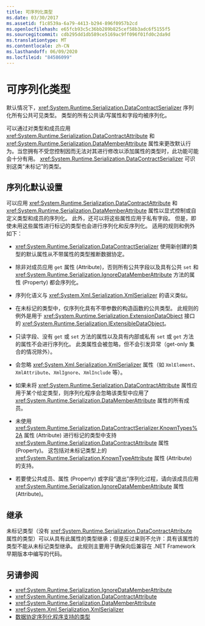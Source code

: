 ```yaml
---
title: 可序列化类型
ms.date: 03/30/2017
ms.assetid: f1c8539a-6a79-4413-b294-896f0957b2cd
ms.openlocfilehash: e65fcb93c5c36bb289b825cef58b3adc6f5155f5
ms.sourcegitcommit: cdb295dd1db589ce5169ac9ff096f01fd0c2da9d
ms.translationtype: MT
ms.contentlocale: zh-CN
ms.lasthandoff: 06/09/2020
ms.locfileid: "84586099"
---
```

# <a name="serializable-types"></a>可序列化类型
默认情况下，<xref:System.Runtime.Serialization.DataContractSerializer> 序列化所有公共可见类型。 类型的所有公共读/写属性和字段均被序列化。  
  
 可以通过对类型和成员应用 <xref:System.Runtime.Serialization.DataContractAttribute> 和 <xref:System.Runtime.Serialization.DataMemberAttribute> 属性来更改默认行为。当您拥有不受您控制因而无法对其进行修改以添加属性的类型时，此功能可能会十分有用。 <xref:System.Runtime.Serialization.DataContractSerializer> 可识别这类“未标记”的类型。  
  
## <a name="serialization-defaults"></a>序列化默认设置  
 可以应用 <xref:System.Runtime.Serialization.DataContractAttribute> 和 <xref:System.Runtime.Serialization.DataMemberAttribute> 属性以显式控制或自定义类型和成员的序列化。 此外，还可以将这些属性应用于私有字段。 但是，即使未用这些属性进行标记的类型也会进行序列化和反序列化。 适用的规则和例外如下：  
  
- <xref:System.Runtime.Serialization.DataContractSerializer> 使用新创建的类型的默认属性从不带属性的类型推断数据协定。  
  
- 除非对成员应用 `get` 属性 (Attribute)，否则所有公共字段以及具有公共 `set` 和 <xref:System.Runtime.Serialization.IgnoreDataMemberAttribute> 方法的属性 (Property) 都会序列化。  
  
- 序列化语义与 <xref:System.Xml.Serialization.XmlSerializer> 的语义类似。  
  
- 在未标记的类型中，仅序列化具有不带参数的构造函数的公共类型。 此规则的例外是用于 <xref:System.Runtime.Serialization.ExtensionDataObject> 接口的 <xref:System.Runtime.Serialization.IExtensibleDataObject>。  
  
- 只读字段、没有 `get` 或 `set` 方法的属性以及具有内部或私有 `set` 或 `get` 方法的属性不会进行序列化。 此类属性会被忽略，但不会引发异常（get-only 集合的情况除外）。  
  
- 会忽略 <xref:System.Xml.Serialization.XmlSerializer> 属性（如 `XmlElement`、`XmlAttribute`、`XmlIgnore`、`XmlInclude` 等）。  
  
- 如果未将 <xref:System.Runtime.Serialization.DataContractAttribute> 属性应用于某个给定类型，则序列化程序会忽略该类型中应用了 <xref:System.Runtime.Serialization.DataMemberAttribute> 属性的所有成员。  
  
- 未使用 <xref:System.Runtime.Serialization.DataContractSerializer.KnownTypes%2A> 属性 (Attribute) 进行标记的类型中支持 <xref:System.Runtime.Serialization.DataContractAttribute> 属性 (Property)。 这包括对未标记类型上的 <xref:System.Runtime.Serialization.KnownTypeAttribute> 属性 (Attribute) 的支持。  
  
- 若要使公共成员、属性 (Property) 或字段“退出”序列化过程，请向该成员应用 <xref:System.Runtime.Serialization.IgnoreDataMemberAttribute> 属性 (Attribute)。  
  
## <a name="inheritance"></a>继承  
 未标记类型（没有 <xref:System.Runtime.Serialization.DataContractAttribute> 属性的类型）可以从具有此属性的类型继承；但是反过来则不允许：具有该属性的类型不能从未标记类型继承。 此规则主要用于确保向后兼容在 .NET Framework 早期版本中编写的代码。  
  
## <a name="see-also"></a>另请参阅

- <xref:System.Runtime.Serialization.IgnoreDataMemberAttribute>
- <xref:System.Runtime.Serialization.DataContractAttribute>
- <xref:System.Runtime.Serialization.DataMemberAttribute>
- <xref:System.Xml.Serialization.XmlSerializer>
- [数据协定序列化程序支持的类型](types-supported-by-the-data-contract-serializer.md)

